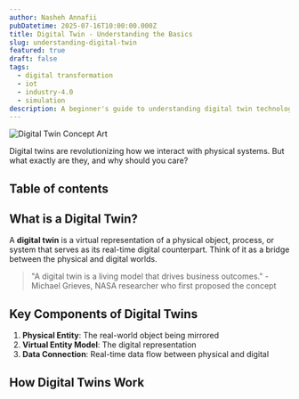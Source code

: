 ```yaml
---
author: Nasheh Annafii
pubDatetime: 2025-07-16T10:00:00.000Z
title: Digital Twin - Understanding the Basics
slug: understanding-digital-twin
featured: true
draft: false
tags:
  - digital transformation
  - iot
  - industry-4.0
  - simulation
description: A beginner's guide to understanding digital twin technology and its transformative potential across industries.
---
```


![Digital Twin Concept Art](https://upload.wikimedia.org/wikipedia/commons/1/1d/Digital_Twin_Concept_of_Grieves_and_Vickers.png)

Digital twins are revolutionizing how we interact with physical systems. But what exactly are they, and why should you care?

## Table of contents

## What is a Digital Twin?

A **digital twin** is a virtual representation of a physical object, process, or system that serves as its real-time digital counterpart. Think of it as a bridge between the physical and digital worlds.

> "A digital twin is a living model that drives business outcomes." - Michael Grieves, NASA researcher who first proposed the concept

## Key Components of Digital Twins

1. **Physical Entity**: The real-world object being mirrored
2. **Virtual Entity Model**: The digital representation
3. **Data Connection**: Real-time data flow between physical and digital

## How Digital Twins Work
